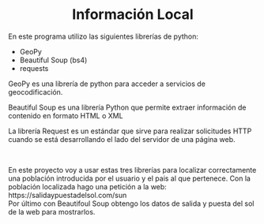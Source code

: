 <h1 align="center"> Información Local</h1>
<p>En este programa utilizo las siguientes librerías de python: </p>
<ul>
    <li>GeoPy</li>
    <li>Beautiful Soup (bs4)</li>
    <li>requests</li>
    
</ul>

<p>GeoPy es una librería de python para acceder a servicios de geocodificación.</p>

<p>Beautiful Soup es una librería Python que permite extraer información de contenido en formato HTML o XML</p>

<p>La librería Request es un estándar que sirve para realizar solicitudes HTTP cuando se está desarrollando el lado del servidor de una página web.</p>

<br/>
<p>En este proyecto voy a usar estas tres librerías para localizar correctamente una población introducida por el usuario y el pais al que pertenece. Con la población localizada hago una petición a la web: 
<br/> https://salidaypuestadelsol.com/sun <br/>
Por último con Beautifoul Soup obtengo los datos de salida y puesta del sol de la web para mostrarlos. </p>


